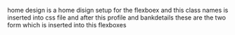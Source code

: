 home design is a home disign setup for the flexboex and this class names is inserted into 
css file 
and after this profile and bankdetails these are the two form which is inserted into this flexboxes
